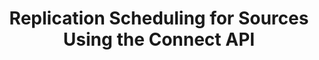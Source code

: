 ---
# -------------------------- #
#          PAGE INFO         #
# -------------------------- #

title: Replication Scheduling for Sources Using the Connect API
permalink: /developers/stitch-connect/guides/replication-scheduling-for-sources
redirect_from: /stitch-connect/guides/replication-scheduling-for-sources
summary: "Stitch supports three replication scheduling methods: Replication Frequency, Anchor Scheduling, and Advanced Scheduling. Learn about each scheduling type and how to use them in the Connect API."

product-type: "connect"
content-type: "guide"
content-id: "replication-scheduling-for-sources"
topics: "sources, scheduling"

key: "connect-scheduling"

layout: general
sidebar: on-page


# -------------------------- #
#      GUIDE PAGE INFO       #
# -------------------------- #

## This is used only on the /stitch-connect/guides page.
doc-type: "concept"
icon: clock
order: 4

description: "Learn how to use each of Stitch's replication scheduling methods via the Connect API."


# -------------------------- #
#   RELATED SIDEBAR LINKS    #
# -------------------------- #

related:
  - title: "Replication Frequency"
    link: "{{ link.replication.rep-frequency | prepend: site.baseurl }}"

  - title: "Anchor Scheduling"
    link: "{{ link.replication.anchor-scheduling | prepend: site.baseurl }}"

  - title: "Advanced Scheduling using Cron"
    link: "{{ link.replication.advanced-scheduling | prepend: site.baseurl }}"

  - title: "Connect API reference"
    link: "{{ link.connect.api | prepend: site.baseurl }}"

  - title: "Connect guides"
    link: "{{ link.connect.guides.category | prepend: site.baseurl }}"


# -------------------------- #
#         GUIDE INTRO        #
# -------------------------- #

intro: |
  {% include misc/data-files.html %}
  {% include misc/icons.html %}

  {{ page.summary }}


# -------------------------- #
#      CONTENT SECTIONS      #
# -------------------------- #

method-comparison-table:
  - scheduling-used: "Replication Frequency"
    frequency-selected: true
    anchor-selected: false
    cron-selected: false

  - scheduling-used: "Anchor Scheduling"
    frequency-selected: true
    anchor-selected: true
    cron-selected: false

  - scheduling-used: "Advanced Scheduling"
    frequency-selected: true
    anchor-selected: false
    cron-selected: true

  - scheduling-used: "Advanced Scheduling"
    frequency-selected: true
    anchor-selected: true
    cron-selected: true



sections:
  - title: "What is replication scheduling?"
    anchor: "what-is-replication-scheduling"
    content: |
      {% assign api = site.data.connect.api %}

      Replication scheduling tells Stitch when and how often data extraction should occur.

      **Note**: All replication scheduling methods (Replication Frequency, Anchor Scheduling, and Advanced Scheduling) define when data extractions begin. They do not control how long a replication job runs or when data is loaded into a destination.

      For a more in-depth look at replication scheduling, refer to the [Replication Scheduling overview]({{ link.replication.rep-scheduling | prepend: site.baseurl }}).

  - title: "Replication scheduling API properties"
    anchor: "replication-scheduling-api-properties"
    content: |
      With a few exceptions, every [source form property]({{ link.connect.api | append: site.data.connect.data-structures.source-form-properties.section | prepend: site.baseurl }}) available in the API contains the following properties:

      {% assign common = site.data.connect.common.all-sources %}
      {% assign properties = common.fields | sort:"order" %}

      <table class="attribute-list">
      <tr>
      <td align="right" width="30%; fixed"><strong>Property name</strong></td>
      <td><strong>Description</strong></td>
      </tr>
      {% for property in properties %}
      {% if property.category contains "scheduling" %}
      <tr>
      <td align="right">
      <strong>{{ property.name }}</strong><br>
      {{ property.type | upcase }}
      </td>
      <td>
      {{ property.short | flatify | markdownify }}
      </td>
      </tr>
      {% endif %}
      {% endfor %}
      </table>

      These properties are used to create a source's replication schedule. Depending on the replication scheduling type you want to use, you will need to define values for one or several of these properties.

  - title: "Scheduling property hierarchy"
    anchor: "api-property-hierarchy"
    content: |
      {% include misc/icons.html %}

      When determining which replication scheduling type to use, Stitch will consider the `{{ common.names.advanced }}` property above the `{{ common.names.frequency }}` and `{{ common.names.anchor-time }}` properties.

      The table below demonstrates which replication scheduling type will be used for the various combinations of scheduling properties:

      - {{ supported | replace: "TOOLTIP","This property has been defined with a valid value." }} indicates that the property has been defined with a valid value
      - {{ not-supported | replace: "TOOLTIP", "This property has not been defined." }} indicates that the property has not been defined

      {% assign field-list = "frequency-selected|anchor-selected|cron-selected" | split:"|" %}

      <table class="attribute-list">
      <tr>
      {% for property in properties %}
      {% if property.category contains "scheduling" %}
      <td><strong>{{ property.name }}</strong></td>
      {% endif %}
      {% endfor %}
      <td><strong>Scheduling used</strong></td>
      </tr>
      {% for method in page.method-comparison-table %}
      <tr>
      {% for field in field-list %}
      <td width="25%; fixed">
      {% case method[field] %}
      {% when true %}
      {{ supported | replace: "TOOLTIP","This property has been defined with a valid value." }}

      {% when false %}
      {{ not-supported | replace: "TOOLTIP", "This property has not been defined." }}
      {% endcase %}
      </td>
      {% endfor %}
      <td>
      <a href="#{{ method.scheduling-used | slugify }}">{{ method.scheduling-used }}</a>
      </td>
      </tr>
      {% endfor %}
      </table>

      **Note**: If you choose not to manually set the `{{ common.names.frequency }}` value, Stitch will use the source's default value. This means `{{ common.names.frequency }}` will never be `null`. The default value varies by source.

  - title: "Define a replication schedule for a source"
    anchor: "define-replication-schedule-for-source"
    content: |
      In this section, we'll cover which scheduling properties need to be set to use each replication scheduling type:

      {% for subsection in section.subsections %}
      - [{{ subsection.title }}](#{{ subsection.anchor }})
      {% endfor %}

    subsections:
      - title: "Replication Frequency"
        anchor: "replication-frequency"
        content: |
          To create an interval schedule for a source, the `{{ common.names.frequency }}` property must be set. The `{{ common.names.frequency }}` property defines how often, in minutes, Stitch should attempt to replicate data from the source.

          For example: The request below updates the `{{ common.names.frequency }}` property to `1440`, or 24 hours:

          {% assign right-bracket = "}" %}

          {% assign example-url = site.data.connect.core-objects.sources.update.name %}
          {% assign request-url = example-url | flatify | replace: "{source_id","86741" | remove: right-bracket | strip_newlines %}

          {% assign description = "PUT " | append: example-url %}

          {% capture code %}'{
             "display_name":"Shopify",
             "properties":{
                "start_date":"2017-01-01T00:00:00Z",
                "frequency_in_minutes":"1440"
             }
          }'
          {% endcapture %}

          {% include developers/api-request-examples.html code-description=description header=site.data.connect.request-headers.put.with-body request-url=request-url code=code %}

          This means that Stitch will attempt to replicate data from this source every `1440` minutes, or every 24 hours.

          For more info, refer to the [Replication Frequency documentation]({{ link.replication.rep-frequency | prepend: site.baseurl }}).

      - title: "Anchor Scheduling"
        anchor: "anchor-scheduling"
        content: |
          To create an anchored schedule for a source, the following properties must be set:

          {% assign anchor-properties = common.fields | where_exp:"property","property.category contains 'anchor-scheduling'" %}

          {% for property in anchor-properties %}
          - `{{ property.name }}`
          {% endfor %}

          When both properties are defined, the `{{ common.names.anchor-time }}` value will define the time that the `{{ common.names.frequency }}` value is "anchored" to. For example:

          {% assign example-url = site.data.connect.core-objects.sources.update.name %}
          {% assign request-url = example-url | flatify | replace: "{source_id","77234" | remove: right-bracket | strip_newlines %}

          {% assign description = "PUT " | append: example-url %}

          {% capture code %}'{
             "display_name":"Marketo",
             "properties":{
                "anchor_time":"2018-04-30T03:30:00Z",
                "frequency_in_minutes":"360"
             }
          }'
          {% endcapture %}

          {% include developers/api-request-examples.html code-description=description header=site.data.connect.request-headers.put.with-body request-url=request-url code=code %}

          In this case, Stitch will run a replication job for the source every `360` minutes, starting at `03:30:00`. This means a job would run at `09:30:00`, `15:30:00`, `21:30:00`, etc.

          For more info, refer to the [Anchor Scheduling documentation]({{ link.replication.anchor-scheduling | prepend: site.baseurl }}).

      - title: "Advanced Scheduling using cron"
        anchor: "advanced-scheduling"
        content: |
          {% capture access-notice %}
          **Note**: Advanced Scheduling using cron is only available to Stitch client accounts with a Stitch {{ site.data.stitch.subscription-plans.unlimited.name }} or {{ site.data.stitch.subscription-plans.unlimited-plus.name }} plan.
          {% endcapture %}

          {% include note.html type="single-line" content=access-notice %}

          To create an advanced (cron) schedule for a source, the `{{ common.names.advanced }}` property must be set. The `{{ common.names.advanced }}` value must be a valid Quartz cron expression representing the replication schedule for the source. For example:

          {% assign example-url = site.data.connect.core-objects.sources.update.name %}
          {% assign request-url = example-url | flatify | replace: "{source_id","12345" | remove: right-bracket | strip_newlines %}

          {% assign description = "PUT " | append: example-url %}

          {% capture code %}'{
             "display_name":"MySQL",
             "properties":{
                "cron_expression":"0 0 12 ? * MON-FRI *"
             }
          }'
          {% endcapture %}

          {% include developers/api-request-examples.html code-description=description header=site.data.connect.request-headers.put.with-body request-url=request-url code=code %}

          In this case, Stitch will run a replication job for the source at `12:00PM every day between Monday and Friday`.

          For more info, refer to the [Advanced Scheduling documentation]({{ link.replication.advanced-scheduling | prepend: site.baseurl }}).
---